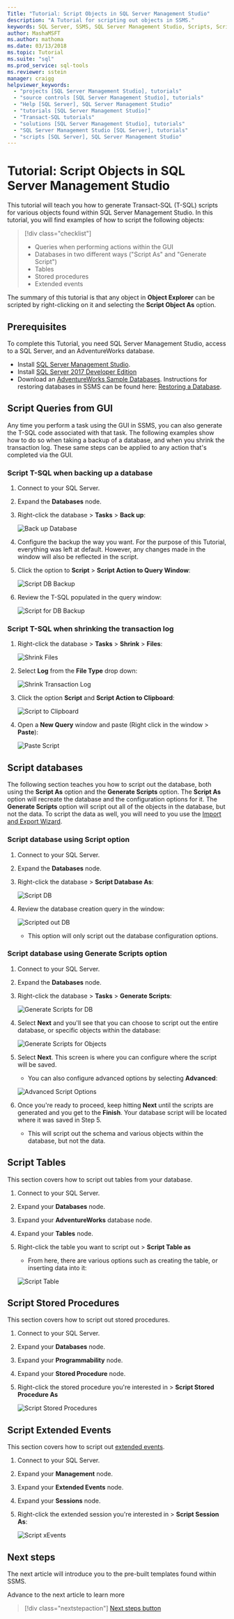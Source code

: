 ```yaml
---
Title: "Tutorial: Script Objects in SQL Server Management Studio"
description: "A Tutorial for scripting out objects in SSMS." 
keywords: SQL Server, SSMS, SQL Server Management Studio, Scripts, Scripting
author: MashaMSFT
ms.author: mathoma
ms.date: 03/13/2018
ms.topic: Tutorial
ms.suite: "sql"
ms.prod_service: sql-tools
ms.reviewer: sstein
manager: craigg
helpviewer_keywords: 
  - "projects [SQL Server Management Studio], tutorials"
  - "source controls [SQL Server Management Studio], tutorials"
  - "Help [SQL Server], SQL Server Management Studio"
  - "tutorials [SQL Server Management Studio]"
  - "Transact-SQL tutorials"
  - "solutions [SQL Server Management Studio], tutorials"
  - "SQL Server Management Studio [SQL Server], tutorials"
  - "scripts [SQL Server], SQL Server Management Studio"
---
```


# Tutorial: Script Objects in SQL Server Management Studio
This tutorial will teach you how to generate Transact-SQL (T-SQL) scripts for various  objects found within SQL Server Management Studio.  In this tutorial, you will find examples of how to script the following objects: 

> [!div class="checklist"]
> * Queries when performing actions within the GUI
> * Databases in two different ways ("Script As" and "Generate Script")
> * Tables
> * Stored procedures
> * Extended events

The summary of this tutorial is that any object in **Object Explorer** can be scripted by right-clicking on it and selecting the **Script Object As** option. 


## Prerequisites
To complete this Tutorial, you need SQL Server Management Studio, access to a SQL Server, and an AdventureWorks database. 

- Install [SQL Server Management Studio](https://docs.microsoft.com/en-us/sql/ssms/download-sql-server-management-studio-ssms).
- Install [SQL Server 2017 Developer Edition](https://www.microsoft.com/en-us/sql-server/sql-server-downloads)
- Download an [AdventureWorks Sample Databases](https://github.com/Microsoft/sql-server-samples/releases). Instructions for restoring databases in SSMS can be found here: [Restoring a Database](https://docs.microsoft.com/en-us/sql/relational-databases/backup-restore/restore-a-database-backup-using-ssms). 


## Script Queries from GUI
Any time you perform a task using the GUI in SSMS, you can also generate the T-SQL code associated with that task. The following examples show how to do so when taking a backup of a database, and when  you shrink the transaction log.  These same steps can be applied to any action that's completed via the GUI. 

### Script T-SQL when backing up a database
1. Connect to your SQL Server.
2. Expand the **Databases** node.
3. Right-click the database > **Tasks** > **Back up**:

    ![Back up Database](media/scripting-ssms/backupdb.png)

4. Configure the backup the way you want. For the purpose of this Tutorial, everything was left at default. However, any changes made in the window will also be reflected in the script. 
5. Click the option to **Script** > **Script Action to Query Window**:
 
    ![Script DB Backup](media/scripting-ssms/scriptdbbackup.PNG)
6. Review the T-SQL populated in the query window: 

    ![Script for DB Backup](media/scripting-ssms/dbbackupscript.PNG)


### Script T-SQL when shrinking the transaction log
1. Right-click the database > **Tasks** > **Shrink** > **Files**:

     ![Shrink Files](media/scripting-ssms/shrinkfiles.png)

2. Select **Log** from the **File Type** drop down:

    ![Shrink Transaction Log](media/scripting-ssms/shrinktlog.png)

3. Click the option **Script** and **Script Action to Clipboard**:

    ![Script to Clipboard](media/scripting-ssms/scriptactiontoclipboard.png)

4. Open a **New Query** window and paste (Right click in the window > **Paste**):

    ![Paste Script](media/scripting-ssms/paste.png)


## Script databases
The following section teaches you how to script out the database, both using the **Script As** option and the **Generate Scripts** option.  The **Script As** option will recreate the database and the configuration options for it. The **Generate Scripts** option will script out all of the objects in the database, but not the data. To script the data as well, you will need to you use the [Import and Export Wizard](https://docs.microsoft.com/en-us/sql/integration-services/import-export-data/start-the-sql-server-import-and-export-wizard).  


### Script database using Script option
1. Connect to your SQL Server.
2. Expand the **Databases** node.
3. Right-click the database > **Script Database As**:

    ![Script DB](media/scripting-ssms/scriptdb.png)

4. Review the database creation query in the window: 

    ![Scripted out DB](media/scripting-ssms/scriptedoutdb.png)
    - This option will only script out the database configuration options.  

### Script database using Generate Scripts option
1. Connect to your SQL Server.
2. Expand the **Databases** node.
3. Right-click the database > **Tasks** > **Generate Scripts**:

    ![Generate Scripts for DB](media/scripting-ssms/generatescriptsfordb.png)

4. Select **Next** and you'll see that you can choose to script out the entire database, or specific objects within the database: 
 
    ![Generate Scripts for Objects](media/scripting-ssms/scriptobjects.png)
 
5. Select **Next**. This screen is where you can configure where the script will be saved. 
    - You can also configure advanced options by selecting **Advanced**:

    ![Advanced Script Options](media/scripting-ssms/advancedscripts.png)

6. Once you're ready to proceed, keep hitting **Next** until the scripts are generated and you get to the **Finish**. Your database script will be located where it was saved in Step 5. 
    - This will script out the schema and various objects within the database, but not the data. 
 
## Script Tables
This section covers how to script out tables from your database.

1. Connect to your SQL Server.
2. Expand your **Databases** node.
3. Expand your **AdventureWorks** database node. 
4. Expand your **Tables** node.
5. Right-click the table you want to script out > **Script Table as**
    - From here, there are various options such as creating the table, or inserting data into it: 
    
    ![Script Table](media/scripting-ssms/scripttable.png)
 
## Script Stored Procedures
This section covers how to script out stored procedures. 

1. Connect to your SQL Server.
2. Expand your **Databases** node.
3. Expand your **Programmability** node. 
4. Expand your **Stored Procedure** node.
5. Right-click the stored procedure you're interested in > **Script Stored Procedure As**
    
    ![Script Stored Procedures](media/scripting-ssms/scriptstoredprocedure.PNG)

## Script Extended Events
This section covers how to script out [extended events](https://docs.microsoft.com/en-us/sql/relational-databases/extended-events/extended-events). 

1. Connect to your SQL Server.
2. Expand your **Management** node.
3. Expand your **Extended Events** node.
4. Expand your **Sessions** node.
5. Right-click the extended session you're interested in > **Script Session As**:

    ![Script xEvents](media/scripting-ssms/scriptxevents.png) 

## Next steps
The next article will introduce you to the pre-built templates found within SSMS. 

Advance to the next article to learn more
> [!div class="nextstepaction"]
> [Next steps button](templates-ssms.md)


